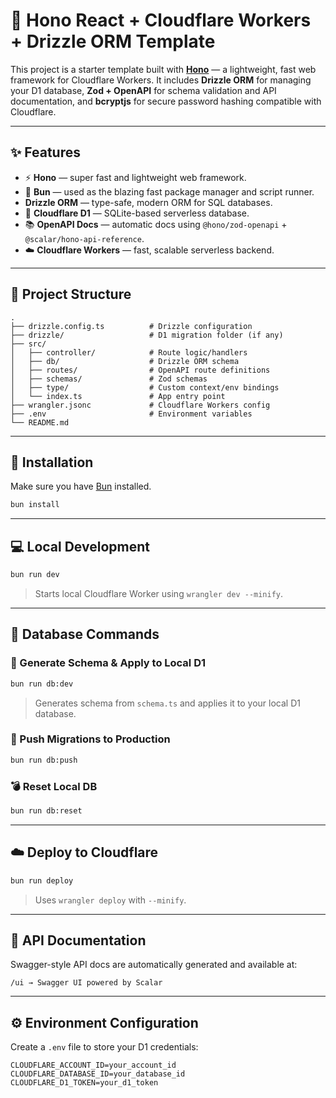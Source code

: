 # 🚀 Hono React + Cloudflare Workers + Drizzle ORM Template

This project is a starter template built with **[Hono](https://hono.dev/)** — a lightweight, fast web framework for Cloudflare Workers. It includes **Drizzle ORM** for managing your D1 database, **Zod + OpenAPI** for schema validation and API documentation, and **bcryptjs** for secure password hashing compatible with Cloudflare.

---

## ✨ Features

- ⚡ **Hono** — super fast and lightweight web framework.
- 📆 **Bun** — used as the blazing fast package manager and script runner.
- **Drizzle ORM** — type-safe, modern ORM for SQL databases.
- 💃 **Cloudflare D1** — SQLite-based serverless database.
- 📚 **OpenAPI Docs** — automatic docs using `@hono/zod-openapi` + `@scalar/hono-api-reference`.
- ☁️ **Cloudflare Workers** — fast, scalable serverless backend.

---

## 📁 Project Structure

```
.
├── drizzle.config.ts          # Drizzle configuration
├── drizzle/                   # D1 migration folder (if any)
├── src/
│   ├── controller/            # Route logic/handlers
│   ├── db/                    # Drizzle ORM schema
│   ├── routes/                # OpenAPI route definitions
│   ├── schemas/               # Zod schemas
│   ├── type/                  # Custom context/env bindings
│   └── index.ts               # App entry point
├── wrangler.jsonc             # Cloudflare Workers config
├── .env                       # Environment variables
└── README.md
```

---

## 🧰 Installation

Make sure you have [Bun](https://bun.sh/) installed.

```bash
bun install
```

---

## 💻 Local Development

```bash
bun run dev
```

> Starts local Cloudflare Worker using `wrangler dev --minify`.

---

## 📓 Database Commands

### 🔧 Generate Schema & Apply to Local D1

```bash
bun run db:dev
```

> Generates schema from `schema.ts` and applies it to your local D1 database.

### 🚀 Push Migrations to Production

```bash
bun run db:push
```

### 💣 Reset Local DB

```bash
bun run db:reset
```

---

## ☁️ Deploy to Cloudflare

```bash
bun run deploy
```

> Uses `wrangler deploy` with `--minify`.

---

## 📖 API Documentation

Swagger-style API docs are automatically generated and available at:

```
/ui → Swagger UI powered by Scalar
```

---

## ⚙️ Environment Configuration

Create a `.env` file to store your D1 credentials:

```env
CLOUDFLARE_ACCOUNT_ID=your_account_id
CLOUDFLARE_DATABASE_ID=your_database_id
CLOUDFLARE_D1_TOKEN=your_d1_token
```
